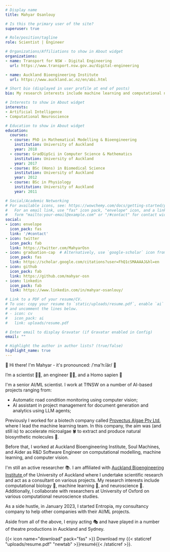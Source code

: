 ```yaml
---
# Display name
title: Mahyar Osanlouy

# Is this the primary user of the site?
superuser: true

# Role/position/tagline
role: Scientist | Engineer

# Organizations/Affiliations to show in About widget
organizations:
- name: Transport for NSW - Digital Engineering
  url: https://www.transport.nsw.gov.au/digital-engineering

- name: Auckland Bioengineering Institute
  url: https://www.auckland.ac.nz/en/abi.html

# Short bio (displayed in user profile at end of posts)
bio: My research interests include machine learning and computational neuroscience.

# Interests to show in About widget
interests:
- Artificial Intelligence
- Computational Neuroscience

# Education to show in About widget
education:
  courses:
  - course: PhD in Mathematical Modelling & Bioengineering
    institution: University of Auckland
    year: 2018
  - course: GradDipSci in Computer Science & Mathematics
    institution: University of Auckland
    year: 2017
  - course: BSc (Hons) in Biomedical Science
    institution: University of Auckland
    year: 2012
  - course: BSc in Physiology
    institution: University of Auckland
    year: 2011

# Social/Academic Networking
# For available icons, see: https://wowchemy.com/docs/getting-started/page-builder/#icons
#   For an email link, use "fas" icon pack, "envelope" icon, and a link in the
#   form "mailto:your-email@example.com" or "/#contact" for contact widget.
social:
- icon: envelope
  icon_pack: fas
  link: '/#contact'
- icon: twitter
  icon_pack: fab
  link: https://twitter.com/MahyarOsn
- icon: graduation-cap  # Alternatively, use `google-scholar` icon from `ai` icon pack
  icon_pack: fas
  link: https://scholar.google.com/citations?user=FhQ1cSMAAAAJ&hl=en
- icon: github
  icon_pack: fab
  link: https://github.com/mahyar-osn
- icon: linkedin
  icon_pack: fab
  link: https://www.linkedin.com/in/mahyar-osanlouy/

# Link to a PDF of your resume/CV.
# To use: copy your resume to `static/uploads/resume.pdf`, enable `ai` icons in `params.toml`, 
# and uncomment the lines below.
# - icon: cv
#   icon_pack: ai
#   link: uploads/resume.pdf

# Enter email to display Gravatar (if Gravatar enabled in Config)
email: ""

# Highlight the author in author lists? (true/false)
highlight_name: true
---
```

👋 Hi there! I'm Mahyar - it's pronounced: /ˈma'h:īär/ 👋

I’m a scientist 👨‍🔬, an engineer 👨‍💻, and a Homo sapien 👨

I'm a senior AI/ML scientist. I work at TfNSW on a number of AI-based projects ranging from:
- Automatic road condition monitoring using computer vision;
- AI assistant in project management for document generation and analytics using LLM agents;

Previously I worked for a biotech company
called <a href="https://provectusalgae.com/">
Provectus Algae Pty Ltd</a>, where I lead the machine learning team. In this company,
the aim was (and still is) to accelerate microalgae 🍀 to extract and produce natural biosynthetic molecules 🧬.

Before that, I worked at Auckland Bioengineering Institute, Soul Machines, and Aider as R&D Software Engineer on
computational modelling, machine learning, and computer vision.

I'm still an active researcher 📚. I am affiliated with <a href="https://www.auckland.ac.nz/en/abi.html/">
Auckland Bioengineering Institute </a> of the University of Auckland where I undertake
scientific research and act as a consultant on various projects. My research interests include computational biology 🔬,
machine learning 🧮, and neuroscience 🧠. Additionally, I collaborate with researchers at University of Oxford on various
computational neuroscience studies.

As a side hustle, in January 2023, I started Entropia, my consultancy company to help other companies with their AI/ML projects.

Aside from all of the above, I enjoy acting 🎭 and have played in a number of theatre productions in Auckland and Sydney. 

{{< icon name="download" pack="fas" >}} Download my {{< staticref "uploads/resume.pdf" "newtab" >}}resumé{{< /staticref >}}.
